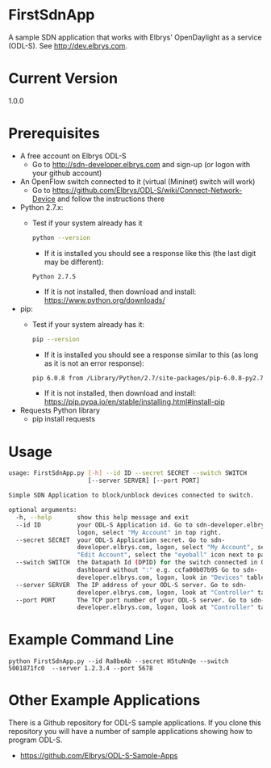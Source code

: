# FirstSdnApp
A sample SDN application that works with Elbrys' OpenDaylight as a service (ODL-S).  See http://dev.elbrys.com.

# Current Version
1.0.0

# Prerequisites
   - A free account on Elbrys ODL-S 
       - Go to http://sdn-developer.elbrys.com and sign-up (or logon with your github account)
   - An OpenFlow switch connected to it (virtual (Mininet) switch will work)
       - Go to https://github.com/Elbrys/ODL-S/wiki/Connect-Network-Device and follow the instructions there
   - Python 2.7.x: 
       - Test if your system already has it

         ```bash
         python --version
         ```
          - If it is installed you should see a response like this (the last digit may be different):

          ```
          Python 2.7.5
          ```
          - If it is not installed, then download and install: https://www.python.org/downloads/
   - pip:  
       - Test if your system already has it:

         ```bash
         pip --version
         ```
         - If it is installed you should see a response similar to this (as long as it is not an error response):

         ```bash
         pip 6.0.8 from /Library/Python/2.7/site-packages/pip-6.0.8-py2.7.egg (python 2.7)
         ```
         - If it is not installed, then download and install:  https://pip.pypa.io/en/stable/installing.html#install-pip
   - Requests Python library
      - pip install requests

# Usage
```bash
usage: FirstSdnApp.py [-h] --id ID --secret SECRET --switch SWITCH
                      [--server SERVER] [--port PORT]

Simple SDN Application to block/unblock devices connected to switch.

optional arguments:
  -h, --help       show this help message and exit
  --id ID          your ODL-S Application id. Go to sdn-developer.elbrys.com,
                   logon, select "My Account" in top right.
  --secret SECRET  your ODL-S Application secret. Go to sdn-
                   developer.elbrys.com, logon, select "My Account", select
                   "Edit Account", select the "eyeball" icon next to password.
  --switch SWITCH  the Datapath Id (DPID) for the switch connected in ODL-S
                   dashboard without ":" e.g. ccfa00b07b95 Go to sdn-
                   developer.elbrys.com, logon, look in "Devices" table
  --server SERVER  The IP address of your ODL-S server. Go to sdn-
                   developer.elbrys.com, logon, look at "Controller" table.
  --port PORT      The TCP port number of your ODL-S server. Go to sdn-
                   developer.elbrys.com, logon, look at "Controller" table.
```

# Example Command Line
```
python FirstSdnApp.py --id Ra8beAb --secret H5tuNnQe --switch 5001871fc0  --server 1.2.3.4 --port 5678
```

# Other Example Applications
There is a Github repository for ODL-S sample applications.  If you clone this repository you will 
have a number of sample applications showing how to program ODL-S.
   * https://github.com/Elbrys/ODL-S-Sample-Apps


